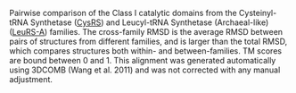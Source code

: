 Pairwise comparison of the Class I catalytic domains from the Cysteinyl-tRNA Synthetase (<a href='/class1/cys'>CysRS</a>) and Leucyl-tRNA Synthetase (Archaeal-like) (<a href='/class1/leu2'>LeuRS-A</a>) families. 
	The cross-family RMSD is the average RMSD between pairs of structures from different families, and is
	 larger than the total RMSD, which compares structures both within- and between-families. TM scores are bound between 0 and 1. 
	 This alignment was generated automatically using 3DCOMB (Wang et al. 2011) and was not corrected with any manual adjustment.
